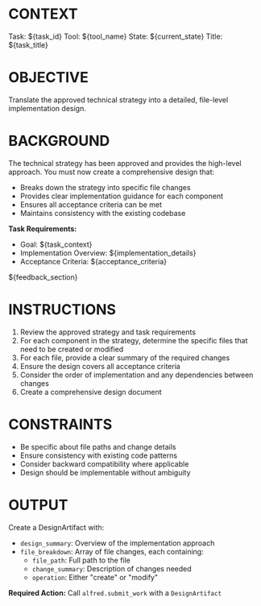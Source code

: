 # CONTEXT
Task: ${task_id}
Tool: ${tool_name}
State: ${current_state}
Title: ${task_title}

# OBJECTIVE
Translate the approved technical strategy into a detailed, file-level implementation design.

# BACKGROUND
The technical strategy has been approved and provides the high-level approach. You must now create a comprehensive design that:
- Breaks down the strategy into specific file changes
- Provides clear implementation guidance for each component
- Ensures all acceptance criteria can be met
- Maintains consistency with the existing codebase

**Task Requirements:**
- Goal: ${task_context}
- Implementation Overview: ${implementation_details}
- Acceptance Criteria:
${acceptance_criteria}

${feedback_section}

# INSTRUCTIONS
1. Review the approved strategy and task requirements
2. For each component in the strategy, determine the specific files that need to be created or modified
3. For each file, provide a clear summary of the required changes
4. Ensure the design covers all acceptance criteria
5. Consider the order of implementation and any dependencies between changes
6. Create a comprehensive design document

# CONSTRAINTS
- Be specific about file paths and change details
- Ensure consistency with existing code patterns
- Consider backward compatibility where applicable
- Design should be implementable without ambiguity

# OUTPUT
Create a DesignArtifact with:
- `design_summary`: Overview of the implementation approach
- `file_breakdown`: Array of file changes, each containing:
  - `file_path`: Full path to the file
  - `change_summary`: Description of changes needed
  - `operation`: Either "create" or "modify"

**Required Action:** Call `alfred.submit_work` with a `DesignArtifact`